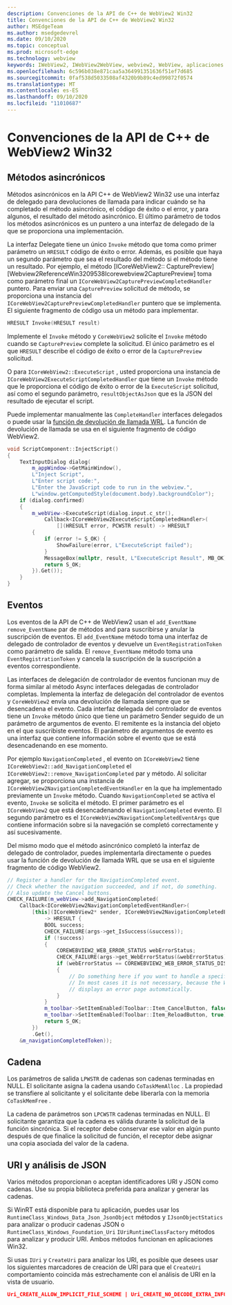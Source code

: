 ```yaml
---
description: Convenciones de la API de C++ de WebView2 Win32
title: Convenciones de la API de C++ de WebView2 Win32
author: MSEdgeTeam
ms.author: msedgedevrel
ms.date: 09/10/2020
ms.topic: conceptual
ms.prod: microsoft-edge
ms.technology: webview
keywords: IWebView2, IWebView2WebView, webview2, WebView, aplicaciones WPF, WPF, Edge, ICoreWebView2, ICoreWebView2Host, control de explorador, HTML Edge
ms.openlocfilehash: 6c596b038e871caa5a364991351636f51ef7d685
ms.sourcegitcommit: 0faf538d5033508af4320b9b89c4ed99872f0574
ms.translationtype: MT
ms.contentlocale: es-ES
ms.lasthandoff: 09/10/2020
ms.locfileid: "11010687"
---
```

# Convenciones de la API de C++ de WebView2 Win32  

## Métodos asincrónicos  

Métodos asincrónicos en la API C++ de WebView2 Win32 use una interfaz de delegado para devoluciones de llamada para indicar cuándo se ha completado el método asincrónico, el código de éxito o el error, y para algunos, el resultado del método asincrónico.  El último parámetro de todos los métodos asincrónicos es un puntero a una interfaz de delegado de la que se proporciona una implementación.  

La interfaz Delegate tiene un único `Invoke` método que toma como primer parámetro un `HRESULT` código de éxito o error.  Además, es posible que haya un segundo parámetro que sea el resultado del método si el método tiene un resultado.  Por ejemplo, el método [ICoreWebView2:: CapturePreview] [Webview2ReferenceWin3209538Icorewebview2CapturePreview] toma como parámetro final un `ICoreWebView2CapturePreviewCompletedHandler` puntero.  Para enviar una `CapturePreview` solicitud de método, se proporciona una instancia del `ICoreWebView2CapturePreviewCompletedHandler` puntero que se implementa.  El siguiente fragmento de código usa un método para implementar.  

```cpp
HRESULT Invoke(HRESULT result)
```  

Implemente el `Invoke` método y `CoreWebView2` solicite el `Invoke` método cuando se `CapturePreview` complete la solicitud.  El único parámetro es el que `HRESULT` describe el código de éxito o error de la `CapturePreview` solicitud.  

O para `ICoreWebView2::ExecuteScript` , usted proporciona una instancia de `ICoreWebView2ExecuteScriptCompletedHandler` que tiene un `Invoke` método que le proporciona el código de éxito o error de la `ExecuteScript` solicitud, así como el segundo parámetro, `resultObjectAsJson` que es la JSON del resultado de ejecutar el script.  

Puede implementar manualmente las `CompleteHandler` interfaces delegados o puede usar la [función de devolución de llamada WRL][CppCxWrlCallbackFunction].  La función de devolución de llamada se usa en el siguiente fragmento de código WebView2.  

```cpp
void ScriptComponent::InjectScript()
{
    TextInputDialog dialog(
        m_appWindow->GetMainWindow(),
        L"Inject Script",
        L"Enter script code:",
        L"Enter the JavaScript code to run in the webview.",
        L"window.getComputedStyle(document.body).backgroundColor");
    if (dialog.confirmed)
    {
        m_webView->ExecuteScript(dialog.input.c_str(),
            Callback<ICoreWebView2ExecuteScriptCompletedHandler>(
                [](HRESULT error, PCWSTR result) -> HRESULT
        {
            if (error != S_OK) {
                ShowFailure(error, L"ExecuteScript failed");
            }
            MessageBox(nullptr, result, L"ExecuteScript Result", MB_OK);
            return S_OK;
        }).Get());
    }
}
```  

## Eventos  

Los eventos de la API de C++ de WebView2 usan el `add_EventName` `remove_EventName` par de métodos and para suscribirse y anular la suscripción de eventos.  El `add_EventName` método toma una interfaz de delegado de controlador de eventos y devuelve un `EventRegistrationToken` como parámetro de salida.  El `remove_EventName` método toma una `EventRegistrationToken` y cancela la suscripción de la suscripción a eventos correspondiente.  

Las interfaces de delegación de controlador de eventos funcionan muy de forma similar al método Async interfaces delegadas de controlador completas.  Implementa la interfaz de delegación del controlador de eventos y `CoreWebView2` envía una devolución de llamada siempre que se desencadena el evento.  Cada interfaz delegada del controlador de eventos tiene un `Invoke` método único que tiene un parámetro Sender seguido de un parámetro de argumentos de evento.  El remitente es la instancia del objeto en el que suscribiste eventos.  El parámetro de argumentos de evento es una interfaz que contiene información sobre el evento que se está desencadenando en ese momento.  

Por ejemplo `NavigationCompleted` , el evento on `ICoreWebView2` tiene `ICoreWebView2::add_NavigationCompleted` el `ICoreWebView2::remove_NavigationCompleted` par y método.  Al solicitar agregar, se proporciona una instancia de `ICoreWebView2NavigationCompletedEventHandler` en la que ha implementado previamente un `Invoke` método.  Cuando `NavigationCompleted` se activa el evento, `Invoke` se solicita el método.  El primer parámetro es el `ICoreWebView2` que está desencadenando el `NavigationCompleted` evento.  El segundo parámetro es el `ICoreWebView2NavigationCompletedEventArgs` que contiene información sobre si la navegación se completó correctamente y así sucesivamente.  

Del mismo modo que el método asincrónico completó la interfaz de delegado de controlador, puedes implementarla directamente o puedes usar la función de devolución de llamada WRL que se usa en el siguiente fragmento de código WebView2.  

```cpp
// Register a handler for the NavigationCompleted event.
// Check whether the navigation succeeded, and if not, do something.
// Also update the Cancel buttons.
CHECK_FAILURE(m_webView->add_NavigationCompleted(
    Callback<ICoreWebView2NavigationCompletedEventHandler>(
        [this](ICoreWebView2* sender, ICoreWebView2NavigationCompletedEventArgs* args)
            -> HRESULT {
            BOOL success;
            CHECK_FAILURE(args->get_IsSuccess(&success));
            if (!success)
            {
                COREWEBVIEW2_WEB_ERROR_STATUS webErrorStatus;
                CHECK_FAILURE(args->get_WebErrorStatus(&webErrorStatus));
                if (webErrorStatus == COREWEBVIEW2_WEB_ERROR_STATUS_DISCONNECTED)
                {
                    // Do something here if you want to handle a specific error case.
                    // In most cases it is not necessary, because the WebView
                    // displays an error page automatically.
                }
            }
            m_toolbar->SetItemEnabled(Toolbar::Item_CancelButton, false);
            m_toolbar->SetItemEnabled(Toolbar::Item_ReloadButton, true);
            return S_OK;
        })
        .Get(),
    &m_navigationCompletedToken));
```  

## Cadena  

Los parámetros de salida `LPWSTR` de cadenas son cadenas terminadas en NULL.  El solicitante asigna la cadena usando `CoTaskMemAlloc` .  La propiedad se transfiere al solicitante y el solicitante debe liberarla con la memoria `CoTaskMemFree` .  

La cadena de parámetros son `LPCWSTR` cadenas terminadas en NULL.  El solicitante garantiza que la cadena es válida durante la solicitud de la función sincrónica.  Si el receptor debe conservar ese valor en algún punto después de que finalice la solicitud de función, el receptor debe asignar una copia asociada del valor de la cadena.  

## URI y análisis de JSON  

Varios métodos proporcionan o aceptan identificadores URI y JSON como cadenas.  Use su propia biblioteca preferida para analizar y generar las cadenas.  

Si WinRT está disponible para tu aplicación, puedes usar los `RuntimeClass_Windows_Data_Json_JsonObject` métodos y `IJsonObjectStatics` para analizar o producir cadenas JSON o `RuntimeClass_Windows_Foundation_Uri` `IUriRuntimeClassFactory` métodos para analizar y producir URI.  Ambos métodos funcionan en aplicaciones Win32.  

Si usas `IUri` y `CreateUri` para analizar los URI, es posible que desees usar los siguientes marcadores de creación de URI para que el `CreateUri` comportamiento coincida más estrechamente con el análisis de URI en la vista de usuario.  

```json
Uri_CREATE_ALLOW_IMPLICIT_FILE_SCHEME | Uri_CREATE_NO_DECODE_EXTRA_INFO
```  

<!-- links -->  

[Webview2ReferenceWin3209622Icorewebview2CapturePreview]: ../reference/win32/0-9-622/icorewebview2.md#capturepreview "CapturePreview: ICoreWebView2 | Microsoft docs"  

[CppCxWrlCallbackFunction]: /cpp/cppcx/wrl/callback-function-wrl "Función callback (WRL) | Microsoft docs"  
